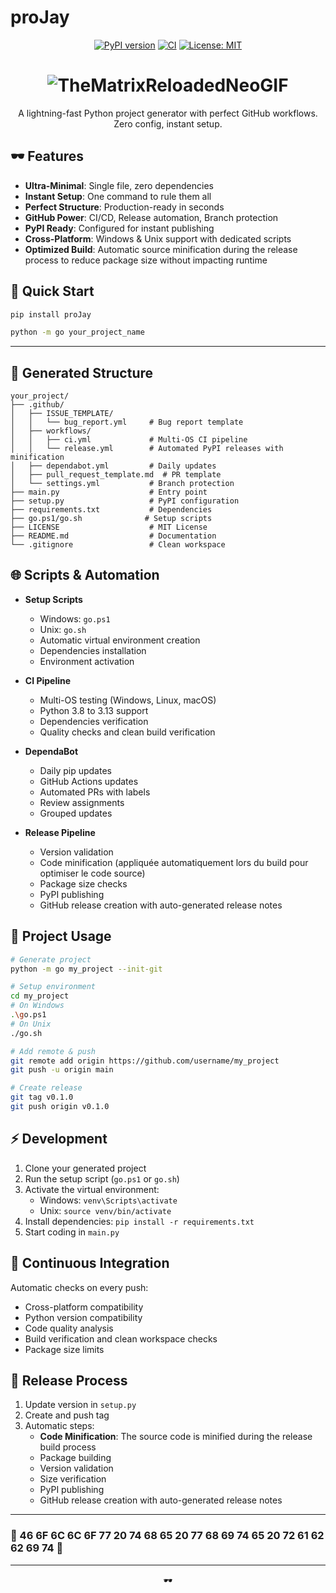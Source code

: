 # proJay

<div align="center">

[![PyPI version](https://badge.fury.io/py/proJay.svg)](https://badge.fury.io/py/proJay)
[![CI](https://github.com/FeelTheFonk/proJay/workflows/CI/badge.svg)](https://github.com/FeelTheFonk/proJay/actions)
[![License: MIT](https://img.shields.io/badge/License-MIT-yellow.svg)](https://opensource.org/licenses/MIT)

# ![TheMatrixReloadedNeoGIF](https://github.com/user-attachments/assets/4df80063-238e-4ce2-9468-13a55bb323f8)

A lightning-fast Python project generator with perfect GitHub workflows. Zero config, instant setup.

</div>

## 🕶 Features

- **Ultra-Minimal**: Single file, zero dependencies
- **Instant Setup**: One command to rule them all
- **Perfect Structure**: Production-ready in seconds
- **GitHub Power**: CI/CD, Release automation, Branch protection
- **PyPI Ready**: Configured for instant publishing
- **Cross-Platform**: Windows & Unix support with dedicated scripts
- **Optimized Build**: Automatic source minification during the release process to reduce package size without impacting runtime

## 💊 Quick Start

```bash
pip install proJay
```

```bash
python -m go your_project_name
```

---

## 🔴 Generated Structure

```
your_project/
├── .github/
│   ├── ISSUE_TEMPLATE/
│   │   └── bug_report.yml     # Bug report template
│   ├── workflows/
│   │   ├── ci.yml             # Multi-OS CI pipeline
│   │   └── release.yml        # Automated PyPI releases with minification
│   ├── dependabot.yml         # Daily updates
│   ├── pull_request_template.md  # PR template
│   └── settings.yml           # Branch protection
├── main.py                    # Entry point
├── setup.py                   # PyPI configuration
├── requirements.txt           # Dependencies
├── go.ps1/go.sh              # Setup scripts
├── LICENSE                    # MIT License
├── README.md                  # Documentation
└── .gitignore                 # Clean workspace
```

## 🌐 Scripts & Automation

- **Setup Scripts**
  - Windows: `go.ps1`
  - Unix: `go.sh`
  - Automatic virtual environment creation
  - Dependencies installation
  - Environment activation

- **CI Pipeline**
  - Multi-OS testing (Windows, Linux, macOS)
  - Python 3.8 to 3.13 support
  - Dependencies verification
  - Quality checks and clean build verification

- **DependaBot**
  - Daily pip updates
  - GitHub Actions updates
  - Automated PRs with labels
  - Review assignments
  - Grouped updates

- **Release Pipeline**
  - Version validation
  - Code minification (appliquée automatiquement lors du build pour optimiser le code source)
  - Package size checks
  - PyPI publishing
  - GitHub release creation with auto-generated release notes

## 📂 Project Usage

```bash
# Generate project
python -m go my_project --init-git

# Setup environment
cd my_project
# On Windows
.\go.ps1
# On Unix
./go.sh

# Add remote & push
git remote add origin https://github.com/username/my_project
git push -u origin main

# Create release
git tag v0.1.0
git push origin v0.1.0
```

## ⚡ Development

1. Clone your generated project
2. Run the setup script (`go.ps1` or `go.sh`)
3. Activate the virtual environment:
   - Windows: `venv\Scripts\activate`
   - Unix: `source venv/bin/activate`
4. Install dependencies: `pip install -r requirements.txt`
5. Start coding in `main.py`

## 🔄 Continuous Integration

Automatic checks on every push:
- Cross-platform compatibility
- Python version compatibility
- Code quality analysis
- Build verification and clean workspace checks
- Package size limits

## 🚀 Release Process

1. Update version in `setup.py`
2. Create and push tag
3. Automatic steps:
   - **Code Minification**: The source code is minified during the release build process
   - Package building
   - Version validation
   - Size verification
   - PyPI publishing
   - GitHub release creation with auto-generated release notes

---
### 🔵 46 6F 6C 6C 6F 77 20 74 68 65 20 77 68 69 74 65 20 72 61 62 62 69 74 🐇
---

<div align="center">
🕶
</div>